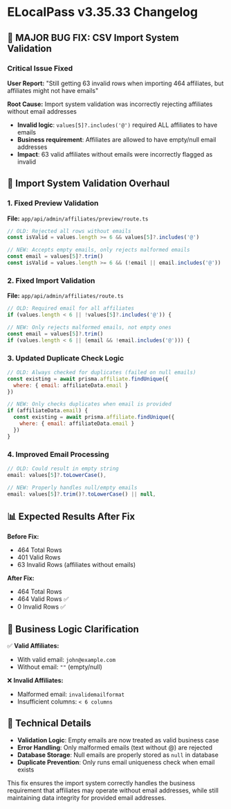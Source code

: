 # ELocalPass v3.35.33 Changelog

## 🔧 MAJOR BUG FIX: CSV Import System Validation

### Critical Issue Fixed
**User Report:** "Still getting 63 invalid rows when importing 464 affiliates, but affiliates might not have emails"

**Root Cause:** Import system validation was incorrectly rejecting affiliates without email addresses
- **Invalid logic**: `values[5]?.includes('@')` required ALL affiliates to have emails
- **Business requirement**: Affiliates are allowed to have empty/null email addresses
- **Impact**: 63 valid affiliates without emails were incorrectly flagged as invalid

## 🚀 Import System Validation Overhaul

### **1. Fixed Preview Validation**
**File:** `app/api/admin/affiliates/preview/route.ts`
```javascript
// OLD: Rejected all rows without emails
const isValid = values.length >= 6 && values[5]?.includes('@')

// NEW: Accepts empty emails, only rejects malformed emails
const email = values[5]?.trim()
const isValid = values.length >= 6 && (!email || email.includes('@'))
```

### **2. Fixed Import Validation**
**File:** `app/api/admin/affiliates/route.ts`
```javascript
// OLD: Required email for all affiliates
if (values.length < 6 || !values[5]?.includes('@')) {

// NEW: Only rejects malformed emails, not empty ones
const email = values[5]?.trim()
if (values.length < 6 || (email && !email.includes('@'))) {
```

### **3. Updated Duplicate Check Logic**
```javascript
// OLD: Always checked for duplicates (failed on null emails)
const existing = await prisma.affiliate.findUnique({
  where: { email: affiliateData.email }
})

// NEW: Only checks duplicates when email is provided
if (affiliateData.email) {
  const existing = await prisma.affiliate.findUnique({
    where: { email: affiliateData.email }
  })
}
```

### **4. Improved Email Processing**
```javascript
// OLD: Could result in empty string
email: values[5]?.toLowerCase(),

// NEW: Properly handles null/empty emails
email: values[5]?.trim()?.toLowerCase() || null,
```

## 📊 Expected Results After Fix

**Before Fix:**
- 464 Total Rows
- 401 Valid Rows  
- 63 Invalid Rows (affiliates without emails)

**After Fix:**
- 464 Total Rows
- 464 Valid Rows ✅
- 0 Invalid Rows ✅

## 🎯 Business Logic Clarification

✅ **Valid Affiliates:**
- With valid email: `john@example.com`
- Without email: `""` (empty/null)

❌ **Invalid Affiliates:**
- Malformed email: `invalidemailformat`
- Insufficient columns: `< 6 columns`

## 🔧 Technical Details

- **Validation Logic**: Empty emails are now treated as valid business case
- **Error Handling**: Only malformed emails (text without @) are rejected
- **Database Storage**: Null emails are properly stored as `null` in database
- **Duplicate Prevention**: Only runs email uniqueness check when email exists

This fix ensures the import system correctly handles the business requirement that affiliates may operate without email addresses, while still maintaining data integrity for provided email addresses. 